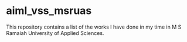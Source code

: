 # aiml_vss_msruas
This repository contains a list of the works I have done in my time in M S Ramaiah University of Applied Sciences.
